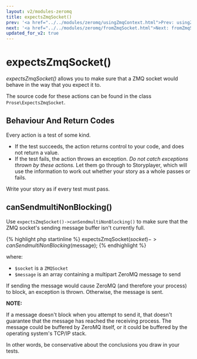```yaml
---
layout: v2/modules-zeromq
title: expectsZmqSocket()
prev: '<a href="../../modules/zeromq/usingZmqContext.html">Prev: usingZmqContext()</a>'
next: '<a href="../../modules/zeromq/fromZmqSocket.html">Next: fromZmqSocket()</a>'
updated_for_v2: true
---
```


# expectsZmqSocket()

_expectsZmqSocket()_ allows you to make sure that a ZMQ socket would behave in the way that you expect it to.

The source code for these actions can be found in the class `Prose\ExpectsZmqSocket`.

## Behaviour And Return Codes

Every action is a test of some kind.

* If the test succeeds, the action returns control to your code, and does not return a value.
* If the test fails, the action throws an exception. _Do not catch exceptions thrown by these actions._ Let them go through to Storyplayer, which will use the information to work out whether your story as a whole passes or fails.

Write your story as if every test must pass.

## canSendmultiNonBlocking()

Use `expectsZmqSocket()->canSendmultiNonBlocking()` to make sure that the ZMQ socket's sending message buffer isn't currently full.

{% highlight php startinline %}
expectsZmqSocket($socket)->canSendmultiNonBlocking($message);
{% endhighlight %}

where:

* `$socket` is a `ZMQSocket`
* `$message` is an array containing a multipart ZeroMQ message to send

If sending the message would cause ZeroMQ (and therefore your process) to block, an exception is thrown.  Otherwise, the message is sent.

__NOTE:__

If a message doesn't block when you attempt to send it, that doesn't guarantee that the message has reached the receiving process.  The message could be buffered by ZeroMQ itself, or it could be buffered by the operating system's TCP/IP stack.

In other words, be conservative about the conclusions you draw in your tests.